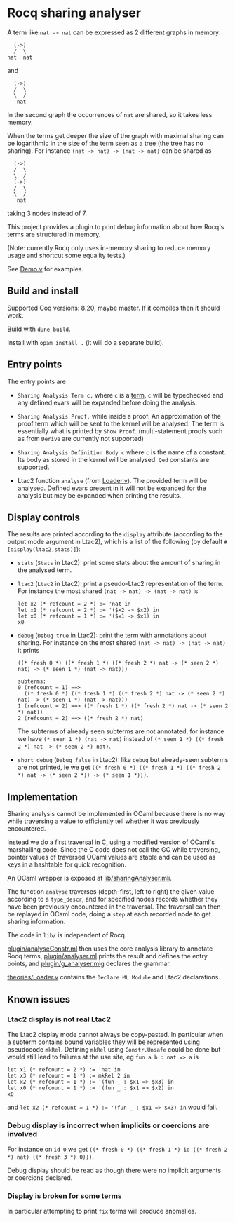 # Rocq sharing analyser

A term like `nat -> nat` can be expressed as 2 different graphs in memory:

~~~
  (->)
  /  \
nat  nat
~~~

and

~~~
  (->)
  /  \
  \  /
   nat
~~~

In the second graph the occurrences of `nat` are shared, so it takes less memory.

When the terms get deeper the size of the graph with maximal sharing
can be logarithmic in the size of the term seen as a tree (the tree has no sharing).
For instance `(nat -> nat) -> (nat -> nat)` can be shared as

~~~
  (->)
  /  \
  \  /
  (->)
  /  \
  \  /
   nat
~~~

taking 3 nodes instead of 7.

This project provides a plugin to print debug information about how
Rocq's terms are structured in memory.

(Note: currently Rocq only uses in-memory sharing to reduce memory usage and
shortcut some equality tests.)

See [Demo.v](Demo.v) for examples.

## Build and install

Supported Coq versions: 8.20, maybe master. If it compiles then it should work.

Build with `dune build`.

Install with `opam install .` (it will do a separate build).

## Entry points

The entry points are

- `Sharing Analysis Term c.` where `c` is a [term](https://coq.inria.fr/doc/master/refman/language/core/basic.html#grammar-token-term).
  `c` will be typechecked and any defined evars will be expanded before doing the analysis.

- `Sharing Analysis Proof.` while inside a proof. An approximation of
  the proof term which will be sent to the kernel will be analysed.
  The term is essentially what is printed by `Show Proof`.
  (multi-statement proofs such as from `Derive` are currently not supported)

- `Sharing Analysis Definition Body c` where `c` is the name of a constant.
  Its body as stored in the kernel will be analysed.
  `Qed` constants are supported.

- Ltac2 function `analyse` (from [Loader.v](theories/Loader.v)).
  The provided term will be analysed.
  Defined evars present in it will not be expanded for the analysis
  but may be expanded when printing the results.

## Display controls

The results are printed according to the `display` attribute
(according to the output mode argument in Ltac2), which is a list of
the following (by default `#[display(ltac2,stats)]`):

- `stats` (`Stats` in Ltac2): print some stats about the amount of sharing in the analysed term.

- `ltac2` (`Ltac2` in Ltac2): print a pseudo-Ltac2 representation of the term.
  For instance the most shared `(nat -> nat) -> (nat -> nat)` is

  ~~~
  let x2 (* refcount = 2 *) := 'nat in
  let x1 (* refcount = 2 *) := '($x2 -> $x2) in
  let x0 (* refcount = 1 *) := '($x1 -> $x1) in
  x0
  ~~~

- `debug` (`Debug true` in Ltac2): print the term with annotations about sharing.
  For instance on the most shared `(nat -> nat) -> (nat -> nat)` it prints

  ~~~
  ((* fresh 0 *) ((* fresh 1 *) ((* fresh 2 *) nat -> (* seen 2 *) nat) -> (* seen 1 *) (nat -> nat)))

  subterms:
  0 (refcount = 1) ==>
    ((* fresh 0 *) ((* fresh 1 *) ((* fresh 2 *) nat -> (* seen 2 *) nat) -> (* seen 1 *) (nat -> nat)))
  1 (refcount = 2) ==> ((* fresh 1 *) ((* fresh 2 *) nat -> (* seen 2 *) nat))
  2 (refcount = 2) ==> ((* fresh 2 *) nat)
  ~~~

  The subterms of already seen subterms are not annotated, for
  instance we have `(* seen 1 *) (nat -> nat)` instead of
  `(* seen 1 *) ((* fresh 2 *) nat -> (* seen 2 *) nat)`.

- `short_debug` (`Debug false` in Ltac2): like `debug` but
  already-seen subterms are not printed, ie we get
  `((* fresh 0 *) ((* fresh 1 *) ((* fresh 2 *) nat -> (* seen 2 *)) -> (* seen 1 *)))`.

## Implementation

Sharing analysis cannot be implemented in OCaml because there is no
way while traversing a value to efficiently tell whether it was
previously encountered.

Instead we do a first traversal in C, using a modified version of
OCaml's marshalling code. Since the C code does not call the GC while
traversing, pointer values of traversed OCaml values are stable and
can be used as keys in a hashtable for quick recognition.

An OCaml wrapper is exposed at
[lib/sharingAnalyser.mli](lib/sharingAnalyser.mli).

The function `analyse` traverses (depth-first, left to right) the
given value according to a `type_descr`, and for specified nodes
records whether they have been previously encountered in the
traversal. The traversal can then be replayed in OCaml code, doing a
`step` at each recorded node to get sharing information.

The code in `lib/` is independent of Rocq.

[plugin/analyseConstr.ml](plugin/analyseConstr.ml) then uses the core
analysis library to annotate Rocq terms,
[plugin/analyser.ml](plugin/analyser.ml) prints the result and defines the entry points,
and [plugin/g_analyser.mlg](plugin/g_analyser.mlg) declares the grammar.

[theories/Loader.v](theories/Loader.v) contains the `Declare ML Module`
and Ltac2 declarations.

## Known issues

### Ltac2 display is not real Ltac2

The Ltac2 display mode cannot always be copy-pasted. In particular
when a subterm contains bound variables they will be represented using
pseudocode `mkRel`. Defining `mkRel` using `Constr.Unsafe` could be
done but would still lead to failures at the use site, eg `fun a b : nat => a` is

~~~
let x1 (* refcount = 2 *) := 'nat in
let x3 (* refcount = 1 *) := mkRel 2 in
let x2 (* refcount = 1 *) := '(fun _ : $x1 => $x3) in
let x0 (* refcount = 1 *) := '(fun _ : $x1 => $x2) in
x0
~~~

and `let x2 (* refcount = 1 *) := '(fun _ : $x1 => $x3) in` would fail.

### Debug display is incorrect when implicits or coercions are involved

For instance on `id 0` we get `((* fresh 0 *) ((* fresh 1 *) id ((* fresh 2 *) nat) ((* fresh 3 *) 0)))`.

Debug display should be read as though there were no implicit arguments or coercions declared.

### Display is broken for some terms

In particular attempting to print `fix` terms will produce anomalies.
